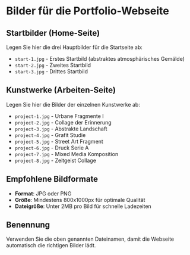 # Bilder für die Portfolio-Webseite

## Startbilder (Home-Seite)
Legen Sie hier die drei Hauptbilder für die Startseite ab:

- `start-1.jpg` - Erstes Startbild (abstraktes atmosphärisches Gemälde)
- `start-2.jpg` - Zweites Startbild  
- `start-3.jpg` - Drittes Startbild

## Kunstwerke (Arbeiten-Seite)
Legen Sie hier die Bilder der einzelnen Kunstwerke ab:

- `project-1.jpg` - Urbane Fragmente I
- `project-2.jpg` - Collage der Erinnerung
- `project-3.jpg` - Abstrakte Landschaft
- `project-4.jpg` - Grafit Studie
- `project-5.jpg` - Street Art Fragment
- `project-6.jpg` - Druck Serie A
- `project-7.jpg` - Mixed Media Komposition
- `project-8.jpg` - Zeitgeist Collage

## Empfohlene Bildformate
- **Format**: JPG oder PNG
- **Größe**: Mindestens 800x1000px für optimale Qualität
- **Dateigröße**: Unter 2MB pro Bild für schnelle Ladezeiten

## Benennung
Verwenden Sie die oben genannten Dateinamen, damit die Webseite automatisch die richtigen Bilder lädt.
